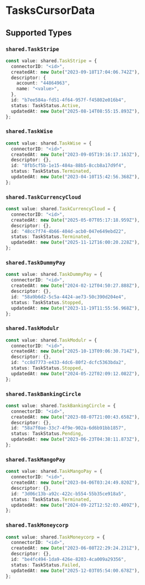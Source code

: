 # TasksCursorData


## Supported Types

### `shared.TaskStripe`

```typescript
const value: shared.TaskStripe = {
  connectorID: "<id>",
  createdAt: new Date("2023-09-18T17:04:06.742Z"),
  descriptor: {
    account: "44864963",
    name: "<value>",
  },
  id: "b7ee584a-fd51-4f64-957f-f45802e016b4",
  status: TaskStatus.Active,
  updatedAt: new Date("2025-08-14T08:55:15.893Z"),
};
```

### `shared.TaskWise`

```typescript
const value: shared.TaskWise = {
  connectorID: "<id>",
  createdAt: new Date("2023-09-05T19:16:17.163Z"),
  descriptor: {},
  id: "8fb5cf5b-1e15-484a-88b5-8ccb8a17d9f4",
  status: TaskStatus.Terminated,
  updatedAt: new Date("2023-04-10T15:42:56.368Z"),
};
```

### `shared.TaskCurrencyCloud`

```typescript
const value: shared.TaskCurrencyCloud = {
  connectorID: "<id>",
  createdAt: new Date("2025-05-07T05:17:18.959Z"),
  descriptor: {},
  id: "48cc7f74-4b66-404d-acb0-047e649ebd22",
  status: TaskStatus.Terminated,
  updatedAt: new Date("2025-11-12T16:00:20.228Z"),
};
```

### `shared.TaskDummyPay`

```typescript
const value: shared.TaskDummyPay = {
  connectorID: "<id>",
  createdAt: new Date("2024-02-12T04:50:27.888Z"),
  descriptor: {},
  id: "58a9b6d2-5c5a-4424-ae73-50c390d204e4",
  status: TaskStatus.Stopped,
  updatedAt: new Date("2023-11-19T11:55:56.968Z"),
};
```

### `shared.TaskModulr`

```typescript
const value: shared.TaskModulr = {
  connectorID: "<id>",
  createdAt: new Date("2025-10-13T09:06:30.714Z"),
  descriptor: {},
  id: "cc8d7773-e433-4dc6-80f2-dcfc5363bda2",
  status: TaskStatus.Stopped,
  updatedAt: new Date("2024-05-22T02:09:12.082Z"),
};
```

### `shared.TaskBankingCircle`

```typescript
const value: shared.TaskBankingCircle = {
  connectorID: "<id>",
  createdAt: new Date("2023-08-07T21:00:43.658Z"),
  descriptor: {},
  id: "58a7f0ae-33c7-4f9e-902a-6d6b91bb1857",
  status: TaskStatus.Pending,
  updatedAt: new Date("2023-06-23T04:38:11.873Z"),
};
```

### `shared.TaskMangoPay`

```typescript
const value: shared.TaskMangoPay = {
  connectorID: "<id>",
  createdAt: new Date("2023-04-06T03:24:49.820Z"),
  descriptor: {},
  id: "3d06c13b-a92c-422c-b554-55b35ce918a5",
  status: TaskStatus.Terminated,
  updatedAt: new Date("2024-09-22T12:52:03.409Z"),
};
```

### `shared.TaskMoneycorp`

```typescript
const value: shared.TaskMoneycorp = {
  connectorID: "<id>",
  createdAt: new Date("2023-06-08T22:29:24.231Z"),
  descriptor: {},
  id: "be4fc494-1da9-426e-8203-4ca009a29356",
  status: TaskStatus.Failed,
  updatedAt: new Date("2025-12-03T05:54:00.678Z"),
};
```

